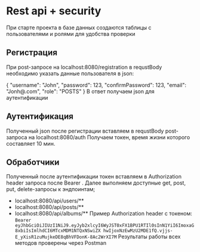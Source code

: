 # Rest api + security

При старте проекта в базе данных создаются таблицы с пользователями и ролями для удобства проверки

## Регистрация

При post-запросе на localhost:8080/registration в requstBody необходимо указать данные пользователя в json:

{
"username": "John",
"password": 123,
"confirmPassword": 123,
"email": "Jonh@.com",
"role": "POSTS"
}
В ответ получаем json для аутентификации

## Аутентификация

Полученный json после регистрации вставляем в requstBody post-запроса на localhost:8080/auth
Получаем токен, время жизни которого составляет 10 мин.

## Обработчики

Полученный после аутентификации токен вставляем в Authorization header запроса после Bearer . Далее выполняем
доступные get, post, put, delete-запросы к эндпоинтам;

- localhost:8080/api/users/**
- localhost:8080/api/posts/**
- localhost:8080/api/albums/**
  Пример Authorization header с токеном:
  `
  Bearer eyJhbGciOiJIUzI1NiJ9.eyJyb2xlcyI6WyJST0xFX1BPU1RTIl0sInN1YiI6ImoxaG8xbiIsImlhdCI6MTcxMDM1NTQxNSwiZX
  hwIjoxNzEwMzU2MDE1fQ.vjjs-E_yXisR1zuMujkeDE8qBhVFDonK-8Ac2WrXI7M
  `
Результаты работы всех методов проверены через Postman